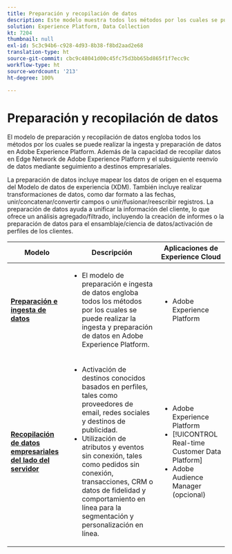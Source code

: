 ```yaml
---
title: Preparación y recopilación de datos
description: Este modelo muestra todos los métodos por los cuales se puede realizar la ingesta y preparación de datos en Adobe Experience Platform.
solution: Experience Platform, Data Collection
kt: 7204
thumbnail: null
exl-id: 5c3c94b6-c928-4d93-8b38-f8bd2aad2e68
translation-type: ht
source-git-commit: cbc9c48041d00c45fc75d3bb65bd865f1f7ecc9c
workflow-type: ht
source-wordcount: '213'
ht-degree: 100%

---
```


# Preparación y recopilación de datos

El modelo de preparación y recopilación de datos engloba todos los métodos por los cuales se puede realizar la ingesta y preparación de datos en Adobe Experience Platform. Además de la capacidad de recopilar datos en Edge Network de Adobe Experience Platform y el subsiguiente reenvío de datos mediante seguimiento a destinos empresariales.

La preparación de datos incluye mapear los datos de origen en el esquema del Modelo de datos de experiencia (XDM). También incluye realizar transformaciones de datos, como dar formato a las fechas, unir/concatenar/convertir campos o unir/fusionar/reescribir registros. La preparación de datos ayuda a unificar la información del cliente, lo que ofrece un análisis agregado/filtrado, incluyendo la creación de informes o la preparación de datos para el ensamblaje/ciencia de datos/activación de perfiles de los clientes.

| Modelo | Descripción | Aplicaciones de Experience Cloud |
|---|---|---|
| **[Preparación e ingesta de datos](ingestion.md)** | <ul><li>El modelo de preparación e ingesta de datos engloba todos los métodos por los cuales se puede realizar la ingesta y preparación de datos en Adobe Experience Platform.</ul></li> | <ul><li> Adobe Experience Platform </ul></li> |
| **[Recopilación de datos empresariales del lado del servidor](server-side-collection.md)** | <ul><li>Activación de destinos conocidos basados en perfiles, tales como proveedores de email, redes sociales y destinos de publicidad. </li><li>Utilización de atributos y eventos sin conexión, tales como pedidos sin conexión, transacciones, CRM o datos de fidelidad y comportamiento en línea para la segmentación y personalización en línea.</li></ul> | <ul><li>Adobe Experience Platform</li><li> [!UICONTROL Real-time Customer Data Platform]</li><li>Adobe Audience Manager (opcional)</li></ul> |
